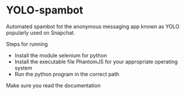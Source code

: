 # YOLO-spambot
Automated spambot fot the anonymous messaging app known as YOLO popularly used on Snapchat.

Steps for running
 - Install the module selenium for python
 - Install the executable file PhantomJS for your appropriate operating system
 - Run the python program in the correct path
 
 Make sure you read the documentation
